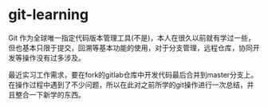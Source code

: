 # git-learning
Git 作为全球唯一指定代码版本管理工具(不是)，本人在很久以前就有学过一些，但也基本只限于提交，回溯等基本功能的使用，对于分支管理，远程仓库，协同开发等操作没有过多涉及。

最近实习工作需求，要在fork的gitlab仓库中开发代码最后合并到master分支上。在操作过程中遇到了不少问题，所以在此对之前所学的git操作进行一次总结，并且整合一下新学的东西。

 
